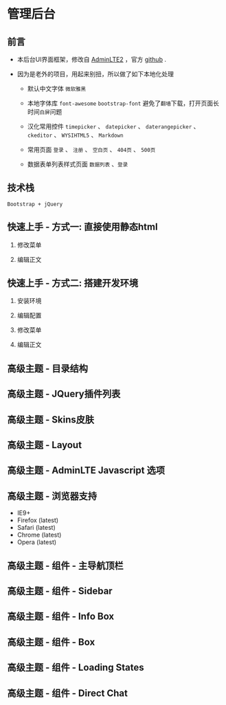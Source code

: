 # 管理后台

## 前言

- 本后台UI界面框架，修改自 [AdminLTE2](https://almsaeedstudio.com/) ，官方 [github](https://github.com/almasaeed2010/AdminLTE) .

- 因为是老外的项目，用起来别扭，所以做了如下本地化处理

    - 默认中文字体 `微软雅黑`

    - 本地字体库 `font-awesome` `bootstrap-font` 避免了`翻墙`下载，打开页面长时间`白屏`问题

    - 汉化常用控件 `timepicker` 、 `datepicker` 、 `daterangepicker` 、 `ckeditor` 、  `WYSIHTML5` 、 `Markdown`

    - 常用页面 `登录` 、 `注册` 、 `空白页` 、 `404页` 、 `500页`

    - 数据表单列表样式页面 `数据列表` 、`登录`

## 技术栈

    Bootstrap + jQuery

## 快速上手 - 方式一: 直接使用静态html

1. 修改菜单

2. 编辑正文

## 快速上手 - 方式二: 搭建开发环境

1. 安装环境

2. 编辑配置

3. 修改菜单

4. 编辑正文

## 高级主题 - 目录结构

## 高级主题 - JQuery插件列表

## 高级主题 - Skins皮肤

## 高级主题 - Layout

## 高级主题 - AdminLTE Javascript 选项

## 高级主题 - 浏览器支持

- IE9+
- Firefox (latest)
- Safari (latest)
- Chrome (latest)
- Opera (latest)

## 高级主题 - 组件 - 主导航顶栏

## 高级主题 - 组件 - Sidebar

## 高级主题 - 组件 - Info Box

## 高级主题 - 组件 - Box

## 高级主题 - 组件 - Loading States

## 高级主题 - 组件 - Direct Chat
